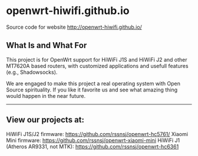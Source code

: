 openwrt-hiwifi.github.io
==============

Source code for website http://openwrt-hiwifi.github.io/

## What Is and What For

 This project is for OpenWrt support for HiWiFi J1S and HiWiFi J2 and other MT7620A based routers, with customized applications and usefull features (e.g., Shadowsocks).

 We are engaged to make this project a real operating system with Open Source spirituality. If you like it favorite us and see what amazing thing would happen in the near future.

----

## View our projects at:
 HiWiFi J1S/J2 firmware: https://github.com/rssnsj/openwrt-hc5761/
 Xiaomi Mini firmware: https://github.com/rssnsj/openwrt-xiaomi-mini
 HiWiFi J1 (Atheros AR9331, not MTK): https://github.com/rssnsj/openwrt-hc6361
